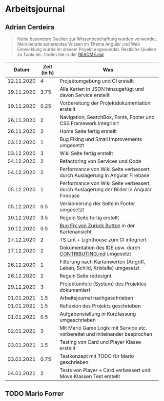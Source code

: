# Arbeitsjournal

## Adrian Cerdeira

> Keine besondere Quellen zur Wissenbeschaffung wurden verwendet.
> Mein bereits extierendes Wissen im Thema Angular und Web Entwicklung wurde im diesem Projekt angewandet.
> Restliche Quellen zu Tools etc. finden Sie in der [README.md](../../README.md)

| Datum      | Zeit (in h) | Was                                                                                                                                                   |
| ---------- | ----------- | ----------------------------------------------------------------------------------------------------------------------------------------------------- |
| 12.11.2020 | 4           | Projektumgebung und CI erstellt                                                                                                                       |
| 19.11.2020 | 3.75        | Alle Karten in JSON hinzugefügt und davon Service erstellt                                                                                            |
| 19.11.2020 | 0.25        | Vorbereitung der Projektdokumentation erstellt                                                                                                        |
| 26.11.2020 | 2           | Navigation, SearchBox, Fonts, Footer und CSS Framework integriert                                                                                     |
| 26.11.2020 | 2           | Home Seite fertig erstellt                                                                                                                            |
| 03.12.2020 | 1           | Bug Fixing und Small Improvements umgesetzt                                                                                                           |
| 03.12.2020 | 3           | Wiki Seite fertig erstellt                                                                                                                            |
| 04.12.2020 | 2           | Refactoring von Services und Code                                                                                                                     |
| 04.12.2020 | 2           | Performance von Wiki Seite verbessert, durch Auslagerung in Angular Firebase                                                                          |
| 05.12.2020 | 1           | Performance von Wiki Seite verbessert, durch Auslagerung der Bilder in Angular Firebase                                                               |
| 05.12.2020 | 0.5         | Versionierung der Seite in Footer umgesetzt                                                                                                           |
| 10.12.2020 | 3.5         | Regeln Seite fertig erstellt                                                                                                                          |
| 10.12.2020 | 0.5         | [Bug Fix von Zurück Button](https://github.com/adrian-cerdeira/kampf-der-diener/commit/3db2b4bed8a32ab87bb1ce4c11dd9eeebab43d0f) in der Kartenansicht |
| 17.12.2020 | 2           | TS Lint + Lighthouse zum CI integriert                                                                                                                |
| 17.12.2020 | 2           | Dokumentation des IDE usw. durch [CONTRIBUTING.md](../CONTRIBUTING.md) umgesetzt                                                                      |
| 26.12.2020 | 1           | Filterung nach Kartenwerten (Angriff, Leben, Schild, Kristalle) umgesetzt                                                                             |
| 26.12.2020 | 2           | Regeln Seite redesignt                                                                                                                                |
| 29.12.2020 | 3           | Projektumfeld (System) des Projektes dokumentiert                                                                                                     |
| 01.01.2021 | 1.5         | Arbeitsjournal nachgeschrieben                                                                                                                        |
| 01.01.2021 | 1.5         | Reflexion des Projekts geschrieben                                                                                                                    |
| 01.01.2021 | 0.5         | Aufgabenstellung in Kurzfassung umgeschrieben                                                                                                         |
| 02.01.2021 | 3           | Mit Mario Game Logik mit Service etc. vorbereitet und miteinander besprochen                                                                          |
| 03.01.2021 | 1.5         | Testing von Card und Player Klasse erstellt                                                                                                           |
| 03.01.2021 | 0.75        | Testkonzept mit TODO für Mario geschrieben                                                                                                            |
| 04.01.2021 | 2           | Tests von Player + Card verbessert und Move Klassen Test erstellt                                                                                     |

## TODO Mario Forrer

